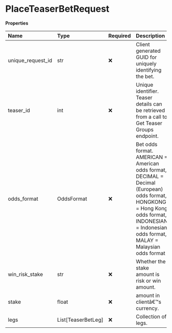 # PlaceTeaserBetRequest

**Properties**

| Name              | Type               | Required | Description                                                                                                                                                                                      |
| :---------------- | :----------------- | :------- | :----------------------------------------------------------------------------------------------------------------------------------------------------------------------------------------------- |
| unique_request_id | str                | ❌       | Client generated GUID for uniquely identifying the bet.                                                                                                                                          |
| teaser_id         | int                | ❌       | Unique identifier. Teaser details can be retrieved from a call to Get Teaser Groups endpoint.                                                                                                    |
| odds_format       | OddsFormat         | ❌       | Bet odds format. AMERICAN = American odds format, DECIMAL = Decimal (European) odds format, HONGKONG = Hong Kong odds format, INDONESIAN = Indonesian odds format, MALAY = Malaysian odds format |
| win_risk_stake    | str                | ❌       | Whether the stake amount is risk or win amount.                                                                                                                                                  |
| stake             | float              | ❌       | amount in clientâ€™s currency.                                                                                                                                                                  |
| legs              | List[TeaserBetLeg] | ❌       | Collection of legs.                                                                                                                                                                              |

<!-- This file was generated by liblab | https://liblab.com/ -->
